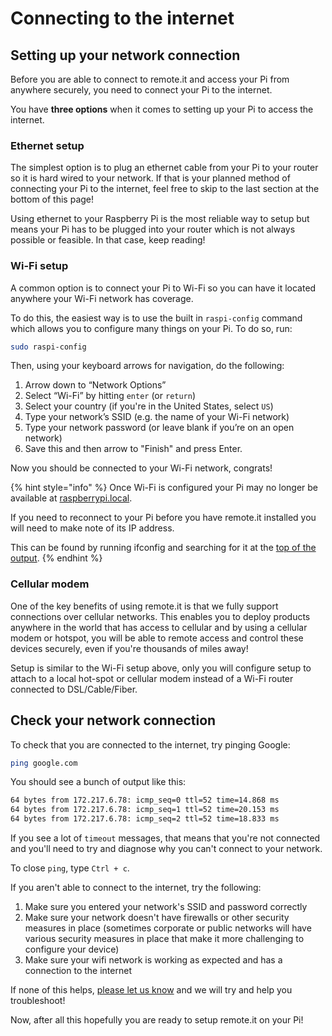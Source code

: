 # Connecting to the internet

## Setting up your network connection

Before you are able to connect to remote.it and access your Pi from anywhere securely, you need to connect your Pi to the internet.

You have **three options** when it comes to setting up your Pi to access the internet.

### Ethernet setup

The simplest option is to plug an ethernet cable from your Pi to your router so it is hard wired to your network. If that is your planned method of connecting your Pi to the internet, feel free to skip to the last section at the bottom of this page!

Using ethernet to your Raspberry Pi is the most reliable way to setup but means your Pi has to be plugged into your router which is not always possible or feasible. In that case, keep reading!

### Wi-Fi setup

A common option is to connect your Pi to Wi-Fi so you can have it located anywhere your Wi-Fi network has coverage.

To do this, the easiest way is to use the built in `raspi-config` command which allows you to configure many things on your Pi. To do so, run:

```bash
sudo raspi-config
```

Then, using your keyboard arrows for navigation, do the following:

1. Arrow down to “Network Options”
2. Select “Wi-Fi” by hitting `enter` \(or `return`\)
3. Select your country \(if you're in the United States, select `US`\)
4. Type your network’s SSID \(e.g. the name of your Wi-Fi network\)
5. Type your network password \(or leave blank if you’re on an open network\)
6. Save this and then arrow to "Finish" and press Enter.

Now you should be connected to your Wi-Fi network, congrats!

{% hint style="info" %}
Once Wi-Fi is configured your Pi may no longer be available at [raspberrypi.local](http://raspberrypi.local). 

If you need to reconnect to your Pi before you have remote.it installed you will need to make note of its IP address. 

This can be found by running ifconfig and searching for it at the [top of the output](https://stackoverflow.com/questions/8529181/which-terminal-command-to-get-just-ip-address-and-nothing-else).
{% endhint %}

### Cellular modem

One of the key benefits of using remote.it is that we fully support connections over cellular networks. This enables you to deploy products anywhere in the world that has access to cellular and by using a cellular modem or hotspot, you will be able to remote access and control these devices securely, even if you're thousands of miles away!

Setup is similar to the Wi-Fi setup above, only you will configure setup to attach to a local hot-spot or cellular modem instead of a Wi-Fi router connected to DSL/Cable/Fiber.

## Check your network connection

To check that you are connected to the internet, try pinging Google:

```bash
ping google.com
```

You should see a bunch of output like this:

```bash
64 bytes from 172.217.6.78: icmp_seq=0 ttl=52 time=14.868 ms
64 bytes from 172.217.6.78: icmp_seq=1 ttl=52 time=20.153 ms
64 bytes from 172.217.6.78: icmp_seq=2 ttl=52 time=18.833 ms
```

If you see a lot of `timeout` messages, that means that you're not connected and you'll need to try and diagnose why you can't connect to your network.

To close `ping`, type `Ctrl + c`.

If you aren't able to connect to the internet, try the following:

1. Make sure you entered your network's SSID and password correctly
2. Make sure your network doesn't have firewalls or other security measures in place \(sometimes corporate or public networks will have various security measures in place that make it more challenging to configure your device\)
3. Make sure your wifi network is working as expected and has a connection to the internet

If none of this helps, [please let us know](https://remot3it.zendesk.com) and we will try and help you troubleshoot!

Now, after all this hopefully you are ready to setup remote.it on your Pi!



